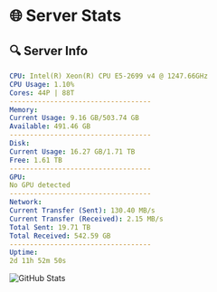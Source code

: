 # 🌐 Server Stats
## 🔍 Server Info
```yaml
CPU: Intel(R) Xeon(R) CPU E5-2699 v4 @ 1247.66GHz
CPU Usage: 1.10%
Cores: 44P | 88T
-----------------------------------
Memory:
Current Usage: 9.16 GB/503.74 GB
Available: 491.46 GB
-----------------------------------
Disk:
Current Usage: 16.27 GB/1.71 TB
Free: 1.61 TB
-----------------------------------
GPU:
No GPU detected
-----------------------------------
Network:
Current Transfer (Sent): 130.40 MB/s
Current Transfer (Received): 2.15 MB/s
Total Sent: 19.71 TB
Total Received: 542.59 GB
-----------------------------------
Uptime:
2d 11h 52m 50s
```
![GitHub Stats](https://img.shields.io/badge/Updated-2025-02-10_10:36:08-blue)